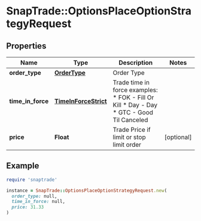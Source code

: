 # SnapTrade::OptionsPlaceOptionStrategyRequest

## Properties

| Name | Type | Description | Notes |
| ---- | ---- | ----------- | ----- |
| **order_type** | [**OrderType**](OrderType.md) | Order Type |  |
| **time_in_force** | [**TimeInForceStrict**](TimeInForceStrict.md) | Trade time in force examples:   * FOK - Fill Or Kill   * Day - Day   * GTC - Good Til Canceled  |  |
| **price** | **Float** | Trade Price if limit or stop limit order | [optional] |

## Example

```ruby
require 'snaptrade'

instance = SnapTrade::OptionsPlaceOptionStrategyRequest.new(
  order_type: null,
  time_in_force: null,
  price: 31.33
)
```

